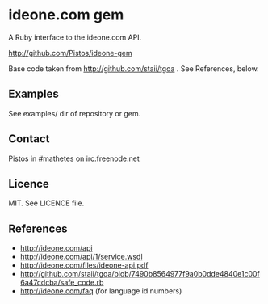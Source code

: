 # ideone.com gem

A Ruby interface to the ideone.com API.

http://github.com/Pistos/ideone-gem

Base code taken from http://github.com/staii/tgoa .  See References, below.

## Examples

See examples/ dir of repository or gem.

## Contact

Pistos in #mathetes on irc.freenode.net

## Licence

MIT.  See LICENCE file.

## References

* http://ideone.com/api
* http://ideone.com/api/1/service.wsdl
* http://ideone.com/files/ideone-api.pdf
* http://github.com/staii/tgoa/blob/7490b8564977f9a0b0dde4840e1c00f6a47cdcba/safe_code.rb
* http://ideone.com/faq   (for language id numbers)
